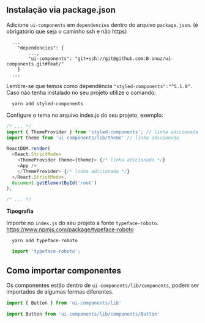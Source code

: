 ## Instalação via package.json

Adicione `ui-components` em `dependencies` dentro do arquivo `package.json`. (é obrigatório que seja o caminho ssh e não https)

```
  ...
    "dependencies": {
        ...,
        "ui-components": "git+ssh://git@github.com:B-onuz/ui-components.git#feat/"
    }
  ...
```

Lembre-se que temos como dependência `"styled-components":"^5.1.0"`. Caso não tenha instalado no seu projeto utilize o comando:

```
  yarn add styled-components
```

Configure o tema no arquivo index.js do seu projeto, exemplo:

```js
/* ... */
import { ThemeProvider } from 'styled-components'; // linha adicionada
import theme from 'ui-components/lib/theme' // linha adicionada

ReactDOM.render(
  <React.StrictMode>
    <ThemeProvider theme={theme}> {/* linha adicionada */}
    <App />
    </ThemeProvider> {/* linha adicionada */}
  </React.StrictMode>,
  document.getElementById('root')
);

/* ... */

```

**Tipografia**

Importe no `index.js` do seu projeto a fonte `typeface-roboto`. https://www.npmjs.com/package/typeface-roboto

```
  yarn add typeface-roboto
```

```js
  import 'typeface-roboto';
```

## Como importar componentes

Os componentes estão dentro de `ui-components/lib/components`, podem ser importados de algumas formas diferentes.

```js
import { Button } from 'ui-components/lib'
```

```js
import Button from 'ui-components/lib/components/Button'
```
